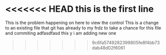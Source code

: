 <<<<<<< HEAD
this is the first line
=======
This is the problem happening on here to view the control
This is a change to an existing file that git has already
to my frdz to take a chance for this file and commiting
adfasdfasd
this y  i am adding new one 

>>>>>>> 9c6fa5749282399805fe8f4bb73dab48d02f6061
